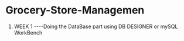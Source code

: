 # Grocery-Store-Managemen
1.  WEEK 1
----Doing the DataBase part using DB DESIGNER or mySQL WorkBench
